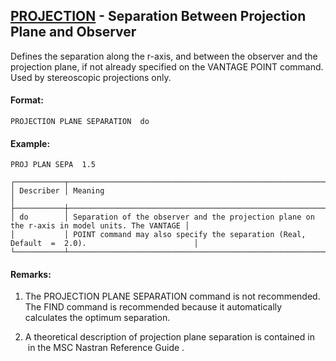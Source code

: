 ## [PROJECTION](https://nexus.hexagon.com/documentationcenter/bundle/MSC_Nastran_2022.4/page/Nastran_Combined_Book/qrg/casecontrol4b/TOC.PROJECTION.xhtml) - Separation Between Projection Plane and Observer

Defines the separation along the r-axis, and between the observer and the projection plane, if not already specified on the VANTAGE POINT command. Used by stereoscopic projections only.

#### Format:

```nastran
PROJECTION PLANE SEPARATION  do
```

#### Example:

```nastran
PROJ PLAN SEPA  1.5
```

```text
┌───────────┬───────────────────────────────────────────────────────────────────────────────────────────────┐
│ Describer │ Meaning                                                                                       │
├───────────┼───────────────────────────────────────────────────────────────────────────────────────────────┤
│ do        │ Separation of the observer and the projection plane on the r-axis in model units. The VANTAGE │
│           │ POINT command may also specify the separation (Real, Default  =  2.0).                        │
└───────────┴───────────────────────────────────────────────────────────────────────────────────────────────┘
```

#### Remarks:

1. The PROJECTION PLANE SEPARATION command is not recommended. The FIND command is recommended because it automatically calculates the optimum separation.

2. A theoretical description of projection plane separation is contained in   in the  MSC Nastran Reference Guide .

